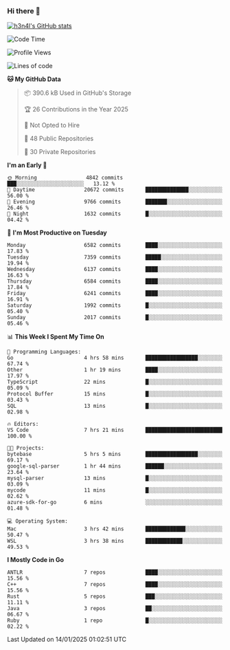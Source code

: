 ### Hi there 👋

[![h3n4l's GitHub stats](https://github-readme-stats.vercel.app/api?username=h3n4l&count_private=true&show_icons=true&theme=radical)](https://github.com/h3n4l/github-readme-stats)

<!--START_SECTION:waka-->
![Code Time](http://img.shields.io/badge/Code%20Time-2%2C045%20hrs%2052%20mins-blue)

![Profile Views](http://img.shields.io/badge/Profile%20Views-0-blue)

![Lines of code](https://img.shields.io/badge/From%20Hello%20World%20I%27ve%20Written-14.9%20million%20lines%20of%20code-blue)

**🐱 My GitHub Data** 

> 📦 390.6 kB Used in GitHub's Storage 
 > 
> 🏆 26 Contributions in the Year 2025
 > 
> 🚫 Not Opted to Hire
 > 
> 📜 48 Public Repositories 
 > 
> 🔑 30 Private Repositories 
 > 
**I'm an Early 🐤** 

```text
🌞 Morning                4842 commits        ███░░░░░░░░░░░░░░░░░░░░░░   13.12 % 
🌆 Daytime                20672 commits       ██████████████░░░░░░░░░░░   56.00 % 
🌃 Evening                9766 commits        ███████░░░░░░░░░░░░░░░░░░   26.46 % 
🌙 Night                  1632 commits        █░░░░░░░░░░░░░░░░░░░░░░░░   04.42 % 
```
📅 **I'm Most Productive on Tuesday** 

```text
Monday                   6582 commits        ████░░░░░░░░░░░░░░░░░░░░░   17.83 % 
Tuesday                  7359 commits        █████░░░░░░░░░░░░░░░░░░░░   19.94 % 
Wednesday                6137 commits        ████░░░░░░░░░░░░░░░░░░░░░   16.63 % 
Thursday                 6584 commits        ████░░░░░░░░░░░░░░░░░░░░░   17.84 % 
Friday                   6241 commits        ████░░░░░░░░░░░░░░░░░░░░░   16.91 % 
Saturday                 1992 commits        █░░░░░░░░░░░░░░░░░░░░░░░░   05.40 % 
Sunday                   2017 commits        █░░░░░░░░░░░░░░░░░░░░░░░░   05.46 % 
```


📊 **This Week I Spent My Time On** 

```text
💬 Programming Languages: 
Go                       4 hrs 58 mins       █████████████████░░░░░░░░   67.74 % 
Other                    1 hr 19 mins        ████░░░░░░░░░░░░░░░░░░░░░   17.97 % 
TypeScript               22 mins             █░░░░░░░░░░░░░░░░░░░░░░░░   05.09 % 
Protocol Buffer          15 mins             █░░░░░░░░░░░░░░░░░░░░░░░░   03.43 % 
SQL                      13 mins             █░░░░░░░░░░░░░░░░░░░░░░░░   02.98 % 

🔥 Editors: 
VS Code                  7 hrs 21 mins       █████████████████████████   100.00 % 

🐱‍💻 Projects: 
bytebase                 5 hrs 5 mins        █████████████████░░░░░░░░   69.17 % 
google-sql-parser        1 hr 44 mins        ██████░░░░░░░░░░░░░░░░░░░   23.64 % 
mysql-parser             13 mins             █░░░░░░░░░░░░░░░░░░░░░░░░   03.09 % 
mycode                   11 mins             █░░░░░░░░░░░░░░░░░░░░░░░░   02.62 % 
azure-sdk-for-go         6 mins              ░░░░░░░░░░░░░░░░░░░░░░░░░   01.48 % 

💻 Operating System: 
Mac                      3 hrs 42 mins       █████████████░░░░░░░░░░░░   50.47 % 
WSL                      3 hrs 38 mins       ████████████░░░░░░░░░░░░░   49.53 % 
```

**I Mostly Code in Go** 

```text
ANTLR                    7 repos             ████░░░░░░░░░░░░░░░░░░░░░   15.56 % 
C++                      7 repos             ████░░░░░░░░░░░░░░░░░░░░░   15.56 % 
Rust                     5 repos             ███░░░░░░░░░░░░░░░░░░░░░░   11.11 % 
Java                     3 repos             ██░░░░░░░░░░░░░░░░░░░░░░░   06.67 % 
Ruby                     1 repo              █░░░░░░░░░░░░░░░░░░░░░░░░   02.22 % 
```




 Last Updated on 14/01/2025 01:02:51 UTC
<!--END_SECTION:waka-->

